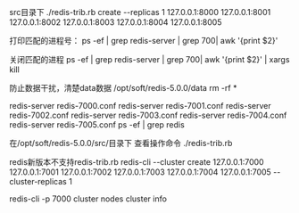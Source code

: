 src目录下
./redis-trib.rb create --replicas 1 127.0.0.1:8000 127.0.0.1:8001 127.0.0.1:8002 127.0.0.1:8003 127.0.0.1:8004 127.0.0.1:8005

打印匹配的进程号：
ps -ef | grep redis-server | grep 700| awk '{print $2}'

关闭匹配的进程
ps -ef | grep redis-server | grep 700| awk '{print $2}' | xargs kill


防止数据干扰，清楚data数据
/opt/soft/redis-5.0.0/data
rm -rf *


redis-server redis-7000.conf
redis-server redis-7001.conf
redis-server redis-7002.conf
redis-server redis-7003.conf
redis-server redis-7004.conf
redis-server redis-7005.conf
ps -ef | grep redis


在/opt/soft/redis-5.0.0/src/目录下
查看操作命令
./redis-trib.rb


redis新版本不支持redis-trib.rb
redis-cli --cluster  create 127.0.0.1:7000 127.0.0.1:7001 127.0.0.1:7002 127.0.0.1:7003 127.0.0.1:7004 127.0.0.1:7005 --cluster-replicas 1

redis-cli -p 7000
cluster nodes
cluster info
